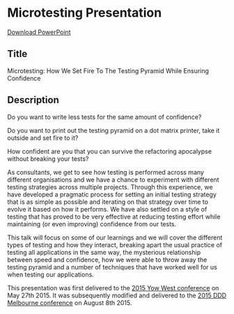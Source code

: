 Microtesting Presentation
=========================

[Download PowerPoint](https://github.com/MRCollective/MicrotestingPresentation/raw/master/Presentation.pptx)

Title
-----
Microtesting: How We Set Fire To The Testing Pyramid While Ensuring Confidence

Description
-----------

Do you want to write less tests for the same amount of confidence?

Do you want to print out the testing pyramid on a dot matrix printer, take it outside and set fire to it?

How confident are you that you can survive the refactoring apocalypse without breaking your tests?

As consultants, we get to see how testing is performed across many different organisations and we have a chance to experiment with different testing strategies across multiple projects. Through this experience, we have developed a pragmatic process for setting an initial testing strategy that is as simple as possible and iterating on that strategy over time to evolve it based on how it performs. We have also settled on a style of testing that has proved to be very effective at reducing testing effort while maintaining (or even improving) confidence from our tests.

This talk will focus on some of our learnings and we will cover the different types of testing and how they interact, breaking apart the usual practice of testing all applications in the same way, the mysterious relationship between speed and confidence, how we were able to throw away the testing pyramid and a number of techniques that have worked well for us when testing our applications.

This presentation was first delivered to the [2015 Yow West conference](https://a.confui.com/public/conferences/54fae12ed02ecad6f60000a8/locations/54fae12ed02ecad6f60000a9/schedule) on May 27th 2015. It was subsequently modified and delivered to the [2015 DDD Melbourne conference](http://lanyrd.com/2015/dddmelb/sdpxmg/) on August 8th 2015.

